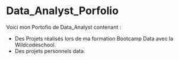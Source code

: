 # Data_Analyst_Porfolio
Voici mon Portofio de Data_Analyst contenant :
 - Des Projets réalisés lors de ma formation Bootcamp Data avec la Wildcodeschool.
 - Des projets personnels data. 
